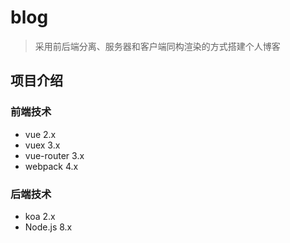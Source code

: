 # blog

> 采用前后端分离、服务器和客户端同构渲染的方式搭建个人博客

## 项目介绍
### 前端技术
* vue 2.x
* vuex 3.x
* vue-router 3.x
* webpack 4.x

### 后端技术
* koa 2.x
* Node.js 8.x
